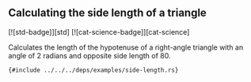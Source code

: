 ## Calculating the side length of a triangle

[![std-badge]][std] [![cat-science-badge]][cat-science]

Calculates the length of the hypotenuse of a right-angle triangle with an angle of 2 radians and opposite side length of 80.

```rust,editable
{#include ../../../deps/examples/side-length.rs}
```
